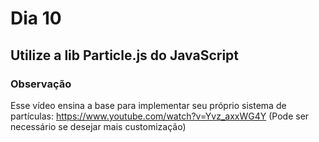 # Dia 10

## Utilize a lib Particle.js do JavaScript

### Observação

Esse vídeo ensina a base para implementar seu próprio sistema de partículas: https://www.youtube.com/watch?v=Yvz_axxWG4Y
(Pode ser necessário se desejar mais customização)
